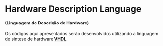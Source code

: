 # Hardware Description Language <br>
<h4>(Linguagem de Descrição de Hardware)</h4>

Os códigos aqui apresentados serão desenvolvidos utilizando a linguagem de sintese de hardware <a href="https://pt.wikipedia.org/wiki/VHDL"><b>VHDL</b></a>.
